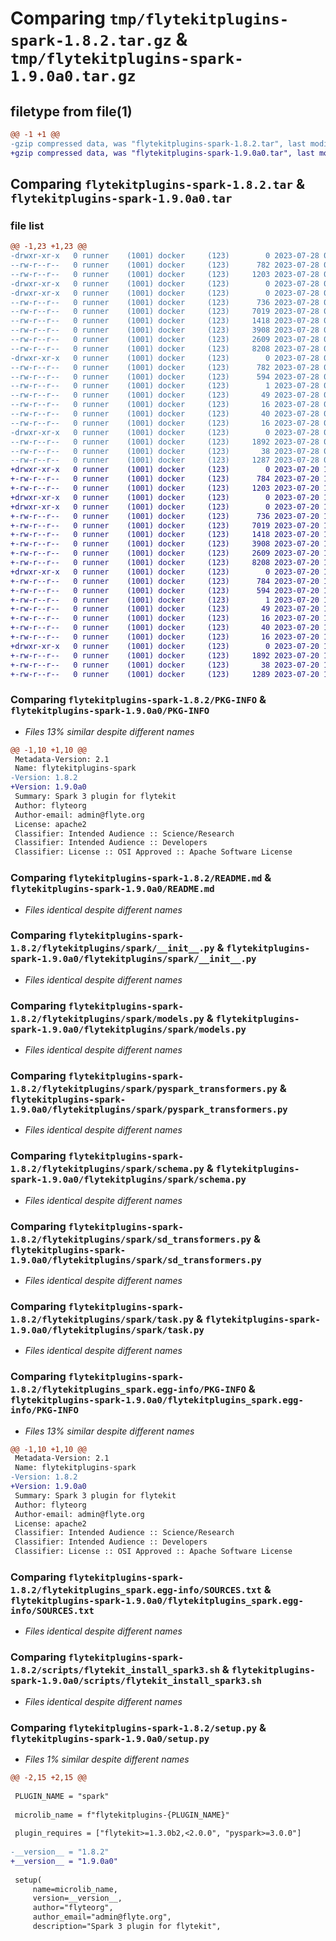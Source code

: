 # Comparing `tmp/flytekitplugins-spark-1.8.2.tar.gz` & `tmp/flytekitplugins-spark-1.9.0a0.tar.gz`

## filetype from file(1)

```diff
@@ -1 +1 @@
-gzip compressed data, was "flytekitplugins-spark-1.8.2.tar", last modified: Fri Jul 28 00:24:52 2023, max compression
+gzip compressed data, was "flytekitplugins-spark-1.9.0a0.tar", last modified: Thu Jul 20 18:58:26 2023, max compression
```

## Comparing `flytekitplugins-spark-1.8.2.tar` & `flytekitplugins-spark-1.9.0a0.tar`

### file list

```diff
@@ -1,23 +1,23 @@
-drwxr-xr-x   0 runner    (1001) docker     (123)        0 2023-07-28 00:24:52.292066 flytekitplugins-spark-1.8.2/
--rw-r--r--   0 runner    (1001) docker     (123)      782 2023-07-28 00:24:52.292066 flytekitplugins-spark-1.8.2/PKG-INFO
--rw-r--r--   0 runner    (1001) docker     (123)     1203 2023-07-28 00:24:26.000000 flytekitplugins-spark-1.8.2/README.md
-drwxr-xr-x   0 runner    (1001) docker     (123)        0 2023-07-28 00:24:52.288066 flytekitplugins-spark-1.8.2/flytekitplugins/
-drwxr-xr-x   0 runner    (1001) docker     (123)        0 2023-07-28 00:24:52.288066 flytekitplugins-spark-1.8.2/flytekitplugins/spark/
--rw-r--r--   0 runner    (1001) docker     (123)      736 2023-07-28 00:24:26.000000 flytekitplugins-spark-1.8.2/flytekitplugins/spark/__init__.py
--rw-r--r--   0 runner    (1001) docker     (123)     7019 2023-07-28 00:24:26.000000 flytekitplugins-spark-1.8.2/flytekitplugins/spark/models.py
--rw-r--r--   0 runner    (1001) docker     (123)     1418 2023-07-28 00:24:26.000000 flytekitplugins-spark-1.8.2/flytekitplugins/spark/pyspark_transformers.py
--rw-r--r--   0 runner    (1001) docker     (123)     3908 2023-07-28 00:24:26.000000 flytekitplugins-spark-1.8.2/flytekitplugins/spark/schema.py
--rw-r--r--   0 runner    (1001) docker     (123)     2609 2023-07-28 00:24:26.000000 flytekitplugins-spark-1.8.2/flytekitplugins/spark/sd_transformers.py
--rw-r--r--   0 runner    (1001) docker     (123)     8208 2023-07-28 00:24:26.000000 flytekitplugins-spark-1.8.2/flytekitplugins/spark/task.py
-drwxr-xr-x   0 runner    (1001) docker     (123)        0 2023-07-28 00:24:52.292066 flytekitplugins-spark-1.8.2/flytekitplugins_spark.egg-info/
--rw-r--r--   0 runner    (1001) docker     (123)      782 2023-07-28 00:24:52.000000 flytekitplugins-spark-1.8.2/flytekitplugins_spark.egg-info/PKG-INFO
--rw-r--r--   0 runner    (1001) docker     (123)      594 2023-07-28 00:24:52.000000 flytekitplugins-spark-1.8.2/flytekitplugins_spark.egg-info/SOURCES.txt
--rw-r--r--   0 runner    (1001) docker     (123)        1 2023-07-28 00:24:52.000000 flytekitplugins-spark-1.8.2/flytekitplugins_spark.egg-info/dependency_links.txt
--rw-r--r--   0 runner    (1001) docker     (123)       49 2023-07-28 00:24:52.000000 flytekitplugins-spark-1.8.2/flytekitplugins_spark.egg-info/entry_points.txt
--rw-r--r--   0 runner    (1001) docker     (123)       16 2023-07-28 00:24:52.000000 flytekitplugins-spark-1.8.2/flytekitplugins_spark.egg-info/namespace_packages.txt
--rw-r--r--   0 runner    (1001) docker     (123)       40 2023-07-28 00:24:52.000000 flytekitplugins-spark-1.8.2/flytekitplugins_spark.egg-info/requires.txt
--rw-r--r--   0 runner    (1001) docker     (123)       16 2023-07-28 00:24:52.000000 flytekitplugins-spark-1.8.2/flytekitplugins_spark.egg-info/top_level.txt
-drwxr-xr-x   0 runner    (1001) docker     (123)        0 2023-07-28 00:24:52.292066 flytekitplugins-spark-1.8.2/scripts/
--rw-r--r--   0 runner    (1001) docker     (123)     1892 2023-07-28 00:24:26.000000 flytekitplugins-spark-1.8.2/scripts/flytekit_install_spark3.sh
--rw-r--r--   0 runner    (1001) docker     (123)       38 2023-07-28 00:24:52.292066 flytekitplugins-spark-1.8.2/setup.cfg
--rw-r--r--   0 runner    (1001) docker     (123)     1287 2023-07-28 00:24:41.000000 flytekitplugins-spark-1.8.2/setup.py
+drwxr-xr-x   0 runner    (1001) docker     (123)        0 2023-07-20 18:58:26.876752 flytekitplugins-spark-1.9.0a0/
+-rw-r--r--   0 runner    (1001) docker     (123)      784 2023-07-20 18:58:26.876752 flytekitplugins-spark-1.9.0a0/PKG-INFO
+-rw-r--r--   0 runner    (1001) docker     (123)     1203 2023-07-20 18:57:54.000000 flytekitplugins-spark-1.9.0a0/README.md
+drwxr-xr-x   0 runner    (1001) docker     (123)        0 2023-07-20 18:58:26.872752 flytekitplugins-spark-1.9.0a0/flytekitplugins/
+drwxr-xr-x   0 runner    (1001) docker     (123)        0 2023-07-20 18:58:26.876752 flytekitplugins-spark-1.9.0a0/flytekitplugins/spark/
+-rw-r--r--   0 runner    (1001) docker     (123)      736 2023-07-20 18:57:54.000000 flytekitplugins-spark-1.9.0a0/flytekitplugins/spark/__init__.py
+-rw-r--r--   0 runner    (1001) docker     (123)     7019 2023-07-20 18:57:54.000000 flytekitplugins-spark-1.9.0a0/flytekitplugins/spark/models.py
+-rw-r--r--   0 runner    (1001) docker     (123)     1418 2023-07-20 18:57:54.000000 flytekitplugins-spark-1.9.0a0/flytekitplugins/spark/pyspark_transformers.py
+-rw-r--r--   0 runner    (1001) docker     (123)     3908 2023-07-20 18:57:54.000000 flytekitplugins-spark-1.9.0a0/flytekitplugins/spark/schema.py
+-rw-r--r--   0 runner    (1001) docker     (123)     2609 2023-07-20 18:57:54.000000 flytekitplugins-spark-1.9.0a0/flytekitplugins/spark/sd_transformers.py
+-rw-r--r--   0 runner    (1001) docker     (123)     8208 2023-07-20 18:57:54.000000 flytekitplugins-spark-1.9.0a0/flytekitplugins/spark/task.py
+drwxr-xr-x   0 runner    (1001) docker     (123)        0 2023-07-20 18:58:26.876752 flytekitplugins-spark-1.9.0a0/flytekitplugins_spark.egg-info/
+-rw-r--r--   0 runner    (1001) docker     (123)      784 2023-07-20 18:58:26.000000 flytekitplugins-spark-1.9.0a0/flytekitplugins_spark.egg-info/PKG-INFO
+-rw-r--r--   0 runner    (1001) docker     (123)      594 2023-07-20 18:58:26.000000 flytekitplugins-spark-1.9.0a0/flytekitplugins_spark.egg-info/SOURCES.txt
+-rw-r--r--   0 runner    (1001) docker     (123)        1 2023-07-20 18:58:26.000000 flytekitplugins-spark-1.9.0a0/flytekitplugins_spark.egg-info/dependency_links.txt
+-rw-r--r--   0 runner    (1001) docker     (123)       49 2023-07-20 18:58:26.000000 flytekitplugins-spark-1.9.0a0/flytekitplugins_spark.egg-info/entry_points.txt
+-rw-r--r--   0 runner    (1001) docker     (123)       16 2023-07-20 18:58:26.000000 flytekitplugins-spark-1.9.0a0/flytekitplugins_spark.egg-info/namespace_packages.txt
+-rw-r--r--   0 runner    (1001) docker     (123)       40 2023-07-20 18:58:26.000000 flytekitplugins-spark-1.9.0a0/flytekitplugins_spark.egg-info/requires.txt
+-rw-r--r--   0 runner    (1001) docker     (123)       16 2023-07-20 18:58:26.000000 flytekitplugins-spark-1.9.0a0/flytekitplugins_spark.egg-info/top_level.txt
+drwxr-xr-x   0 runner    (1001) docker     (123)        0 2023-07-20 18:58:26.876752 flytekitplugins-spark-1.9.0a0/scripts/
+-rw-r--r--   0 runner    (1001) docker     (123)     1892 2023-07-20 18:57:54.000000 flytekitplugins-spark-1.9.0a0/scripts/flytekit_install_spark3.sh
+-rw-r--r--   0 runner    (1001) docker     (123)       38 2023-07-20 18:58:26.876752 flytekitplugins-spark-1.9.0a0/setup.cfg
+-rw-r--r--   0 runner    (1001) docker     (123)     1289 2023-07-20 18:58:13.000000 flytekitplugins-spark-1.9.0a0/setup.py
```

### Comparing `flytekitplugins-spark-1.8.2/PKG-INFO` & `flytekitplugins-spark-1.9.0a0/PKG-INFO`

 * *Files 13% similar despite different names*

```diff
@@ -1,10 +1,10 @@
 Metadata-Version: 2.1
 Name: flytekitplugins-spark
-Version: 1.8.2
+Version: 1.9.0a0
 Summary: Spark 3 plugin for flytekit
 Author: flyteorg
 Author-email: admin@flyte.org
 License: apache2
 Classifier: Intended Audience :: Science/Research
 Classifier: Intended Audience :: Developers
 Classifier: License :: OSI Approved :: Apache Software License
```

### Comparing `flytekitplugins-spark-1.8.2/README.md` & `flytekitplugins-spark-1.9.0a0/README.md`

 * *Files identical despite different names*

### Comparing `flytekitplugins-spark-1.8.2/flytekitplugins/spark/__init__.py` & `flytekitplugins-spark-1.9.0a0/flytekitplugins/spark/__init__.py`

 * *Files identical despite different names*

### Comparing `flytekitplugins-spark-1.8.2/flytekitplugins/spark/models.py` & `flytekitplugins-spark-1.9.0a0/flytekitplugins/spark/models.py`

 * *Files identical despite different names*

### Comparing `flytekitplugins-spark-1.8.2/flytekitplugins/spark/pyspark_transformers.py` & `flytekitplugins-spark-1.9.0a0/flytekitplugins/spark/pyspark_transformers.py`

 * *Files identical despite different names*

### Comparing `flytekitplugins-spark-1.8.2/flytekitplugins/spark/schema.py` & `flytekitplugins-spark-1.9.0a0/flytekitplugins/spark/schema.py`

 * *Files identical despite different names*

### Comparing `flytekitplugins-spark-1.8.2/flytekitplugins/spark/sd_transformers.py` & `flytekitplugins-spark-1.9.0a0/flytekitplugins/spark/sd_transformers.py`

 * *Files identical despite different names*

### Comparing `flytekitplugins-spark-1.8.2/flytekitplugins/spark/task.py` & `flytekitplugins-spark-1.9.0a0/flytekitplugins/spark/task.py`

 * *Files identical despite different names*

### Comparing `flytekitplugins-spark-1.8.2/flytekitplugins_spark.egg-info/PKG-INFO` & `flytekitplugins-spark-1.9.0a0/flytekitplugins_spark.egg-info/PKG-INFO`

 * *Files 13% similar despite different names*

```diff
@@ -1,10 +1,10 @@
 Metadata-Version: 2.1
 Name: flytekitplugins-spark
-Version: 1.8.2
+Version: 1.9.0a0
 Summary: Spark 3 plugin for flytekit
 Author: flyteorg
 Author-email: admin@flyte.org
 License: apache2
 Classifier: Intended Audience :: Science/Research
 Classifier: Intended Audience :: Developers
 Classifier: License :: OSI Approved :: Apache Software License
```

### Comparing `flytekitplugins-spark-1.8.2/flytekitplugins_spark.egg-info/SOURCES.txt` & `flytekitplugins-spark-1.9.0a0/flytekitplugins_spark.egg-info/SOURCES.txt`

 * *Files identical despite different names*

### Comparing `flytekitplugins-spark-1.8.2/scripts/flytekit_install_spark3.sh` & `flytekitplugins-spark-1.9.0a0/scripts/flytekit_install_spark3.sh`

 * *Files identical despite different names*

### Comparing `flytekitplugins-spark-1.8.2/setup.py` & `flytekitplugins-spark-1.9.0a0/setup.py`

 * *Files 1% similar despite different names*

```diff
@@ -2,15 +2,15 @@
 
 PLUGIN_NAME = "spark"
 
 microlib_name = f"flytekitplugins-{PLUGIN_NAME}"
 
 plugin_requires = ["flytekit>=1.3.0b2,<2.0.0", "pyspark>=3.0.0"]
 
-__version__ = "1.8.2"
+__version__ = "1.9.0a0"
 
 setup(
     name=microlib_name,
     version=__version__,
     author="flyteorg",
     author_email="admin@flyte.org",
     description="Spark 3 plugin for flytekit",
```

